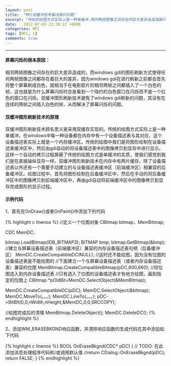 ```yaml
---
layout: post
title:  "MFC双缓冲技术解决屏闪问题"
excerpt: "传统的绘图方式实际上是一种单缓冲,相邻两帧图像之间存在的巨大差异会造成屏闪问题."
date:   2012-07-03 22:30:12 +0800
categories: MFC
tags: [MFC, C]
comments: true
---
```

---

#### 屏幕闪烁的根本原因：

相邻两帧图像之间存在的巨大差异造成的，而windows gdi的图形刷新方式使得任何两帧图像之间都存在着巨大的差异，因为windows gdi在进行刷新之前都会首先将整个屏幕刷成白色，就相当于在电影胶片的相邻两帧之间都插入了一个白色的帧，这也就是为什么屏幕闪烁时总是看到一个隐约的白色窗口在闪烁而不是一个红色的窗口在闪烁。双缓冲图形刷新技术避免了windows gdi刷新的问题，其没有在连续的两帧之间插入白色的帧，从而解决了屏幕闪烁的问题。

#### 双缓冲图形刷新技术的原理

双缓冲图形刷新技术顾名思义是采用双缓存实现的。传统的绘图方式实际上是一种单缓冲。在windows中每一种设备都在内存中有一个设备描述表与其对应，这个设备描述表实际上就是一个内存缓冲区。传统的绘图中我们是将图形绘制在设备描述表缓冲区中，然后由gdi自动的将设备描述表中的图像拷贝到显存中进行显示。这样一个自动的拷贝过程屏蔽了传统的绘图方式是单缓冲的实质，使我们感觉到我们是在直接操纵显存一样。双缓冲图形刷新技术在内存中有两片缓存，除了设备描述表以外还有一个需要手动建立的与设备描述表缓冲区（前端缓冲区）相兼容的后备缓冲区。绘图过程中，首先将图形绘制在后备缓冲区中，然后在手动的将后备缓冲区中的图像拷贝到前端缓冲区中，再由gdi自动将前端缓冲区中的图像拷贝到显存完成图形的显示过程。

#### 示例代码

1、首先在OnDraw()或者OnPaint()中添加下列代码

{% highlight c linenos %}
 //定义一个位图对象
 CBitmap  bitmap，MemBitmap;

 CDC MemDC;

 bitmap.LoadBitmap(IDB_BITMAP3);
 BITMAP bmp;
 bitmap.GetBitmap(&bmp);
 //建立与屏幕设备描述表（前端缓冲区）兼容的内存设备描述表句柄（后备缓冲区）
 MemDC.CreateCompatibleDC(NULL);
 //这时还不能绘图，因为没有位图的设备描述表是不能绘图的
 //下面建立一个与屏幕设备描述表（或者内存设备描述表）兼容的位图
 MemBitmap.CreateCompatibleBitmap(pDC,600,660);
 //将位图选入到内存设备描述表
 //只有选入了位图的设备描述表才有地方绘图，画到指定的位图上
 CBitmap *pOldBit=MemDC.SelectObject(&MemBitmap);

 MemDC.CreateCompatibleDC(pDC);
 MemDC.SelectObject(&bitmap);
 MemDC.MoveTo(。。。);
 MemDC.LineTo(。。。);
 pDC->BitBlt(0,0,nWidth,nHeight,&MemDC,0,0,SRCCOPY);

 //绘图完成后的清理
 MemBitmap.DeleteObject();
 MemDC.DeleteDC();
{% endhighlight %}

2、添加WM_ERASEBKGND响应函数，并清除响应函数的生成代码在其中添加如下代码

{% highlight c linenos %}
BOOL OnEraseBkgnd(CDC* pDC)
{
    // TODO: 在此添加消息处理程序代码和/或调用默认值
    //return CDialog::OnEraseBkgnd(pDC);
    return FALSE;
}
{% endhighlight %}
